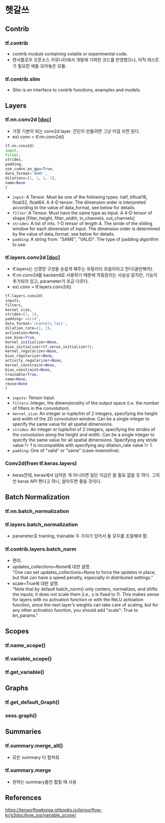 # 헷갈쓰
## Contrib
### tf.contrib
- contrib module containing volatile or experimental code.
- 텐서플로우 오픈소스 커뮤니티에서 개발에 기여한 코드를 반영했으나,
아직 테스트가 필요한 애들 모아놓은 모듈.

### tf.contrib.slim
- Slim is an interface to contrib functions, examples and models.




## Layers
### tf.nn.conv2d [[doc]](https://www.tensorflow.org/api_docs/python/tf/nn/conv2d)  
- 가장 기본이 되는 conv2d layer. 간단히 만들려면 그냥 이걸 쓰면 된다.
- ex) conv = tf.nn.conv2d()
```python
tf.nn.conv2d(
input,
filter,
strides,
padding,
use_cudnn_on_gpu=True,
data_format='NHWC',
dilations=[1, 1, 1, 1],
name=None
)
```
- ```input```: A Tensor. Must be one of the following types: half, bfloat16, float32, float64. A 4-D tensor. The dimension order is interpreted according to the value of data_format, see below for details.
- ```filter```: A Tensor. Must have the same type as input. A 4-D tensor of shape [filter_height, filter_width, in_channels, out_channels]
- ```strides```: A list of ints. 1-D tensor of length 4. The stride of the sliding window for each dimension of input. The dimension order is determined by the value of data_format, see below for details.
- ```padding```: A string from: "SAME", "VALID". The type of padding algorithm to use.

### tf.layers.conv2d [[doc]](https://www.tensorflow.org/api_docs/python/tf/layers/conv2d)
- tf.layers는 신경망 구성을 손쉽게 해주는 유틸리티 모음이라고 한다(골빈해커).
- tf.nn.conv2d를 backend로 사용하기 때문에 작동원리는 사실상 같지만, 기능이 추가되어 있고, parameter가 조금 다르다.
- ex) conv = tf.layers.conv2d()
```python
tf.layers.conv2d(
inputs,
filters,
kernel_size,
strides=(1, 1),
padding='valid',
data_format='channels_last',
dilation_rate=(1, 1),
activation=None,
use_bias=True,
kernel_initializer=None,
bias_initializer=tf.zeros_initializer(),
kernel_regularizer=None,
bias_regularizer=None,
activity_regularizer=None,
kernel_constraint=None,
bias_constraint=None,
trainable=True,
name=None,
reuse=None
)
```
- ```inputs```: Tensor input.
- ```filters```: Integer, the dimensionality of the output space (i.e. the number of filters in the convolution).
- ```kernel_size```: An integer or tuple/list of 2 integers, specifying the height and width of the 2D convolution window. Can be a single integer to specify the same value for all spatial dimensions.
- ```strides```: An integer or tuple/list of 2 integers, specifying the strides of the convolution along the height and width. Can be a single integer to specify the same value for all spatial dimensions. Specifying any stride value != 1 is incompatible with specifying any dilation_rate value != 1.
- ```padding```: One of "valid" or "same" (case-insensitive).

### Conv2d(from tf.keras.layers)
- keras껀데, keras에서 넘어온 게 아니라면 일단 지금은 쓸 필요 없을 듯 하다.
그치만 keras API 쩐다고 하니, 알아두면 좋을 것이다.




## Batch Normalization
### tf.nn.batch_normalization

### tf.layers.batch_normalization
- parameter로 training, trainable 두 가지가 있어서 둘 모두를 조절해야 함.

### tf.contrib.layers.batch_norm
- 편리.
 - updates_collections=None에 대한 설명.  
 "One can set updates_collections=None to force the updates in place,
 but that can have a speed penalty, especially in distributed settings."
 - scale=True에 대한 설명.  
 "Note that by default batch_norm() only centers, normalizes, and shifts the inputs;
 it does not scale them (i.e., γ is fixed to 1). This makes sense for layers with no activation
 function or with the ReLU activation function, since the next layer’s weights can take care
 of scaling, but for any other activation function, you should add "scale": True to bn_params."




## Scopes
### tf.name_scope()

### tf.variable_scope()

### tf.get_variable()




## Graphs
### tf.get_default_Graph()

### sess.graph()




## Summaries
### tf.summary.merge_all()
- 모든 summary 다 합쳐줘

### tf.summary.merge
- 원하는 summary들만 합칠 때 사용




## References
https://tensorflowkorea.gitbooks.io/tensorflow-kr/g3doc/how_tos/variable_scope/